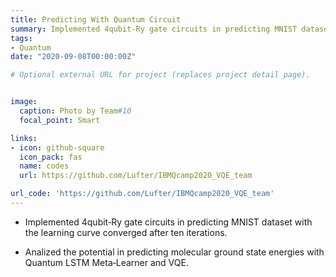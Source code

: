 ```yaml
---
title: Predicting With Quantum Circuit
summary: Implemented 4qubit‑Ry gate circuits in predicting MNIST dataset with the learning curve converged after ten iterations.
tags:
- Quantum
date: "2020-09-08T00:00:00Z"

# Optional external URL for project (replaces project detail page).


image:
  caption: Photo by Team#10
  focal_point: Smart

links:
- icon: github-square
  icon_pack: fas
  name: codes
  url: https://github.com/Lufter/IBMQcamp2020_VQE_team

url_code: 'https://github.com/Lufter/IBMQcamp2020_VQE_team'
---
```

* Implemented 4qubit‑Ry gate circuits in predicting MNIST dataset with the learning curve converged after ten iterations.

* Analized the potential in predicting molecular ground state energies with Quantum LSTM Meta‑Learner and VQE.
